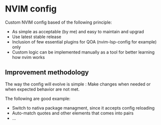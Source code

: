 # NVIM config

Custom NVIM config based of the following principle:

- As simple as acceptable (by me) and easy to maintain and upgrad
- Use latest stable release
- Inclusion of few essential plugins for QOA (nvim-lsp-config for example) only
- Custom logic can be implemented manually as a tool for better learning how nvim works

## Improvement methodology

The way the config will evolve is simple : Make changes when needed or when expected behavior are not met.

The following are good example:
- Switch to nativa package managment, since it accepts config reloading
- Auto-match quotes and other elements that comes into pairs
- ...
